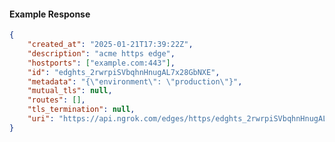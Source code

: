 <!-- Code generated for API Clients. DO NOT EDIT. -->

#### Example Response

```json
{
	"created_at": "2025-01-21T17:39:22Z",
	"description": "acme https edge",
	"hostports": ["example.com:443"],
	"id": "edghts_2rwrpiSVbqhnHnugAL7x28GbNXE",
	"metadata": "{\"environment\": \"production\"}",
	"mutual_tls": null,
	"routes": [],
	"tls_termination": null,
	"uri": "https://api.ngrok.com/edges/https/edghts_2rwrpiSVbqhnHnugAL7x28GbNXE"
}
```
